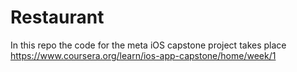 # Restaurant

In this repo the code for the meta iOS capstone project takes place 
https://www.coursera.org/learn/ios-app-capstone/home/week/1
